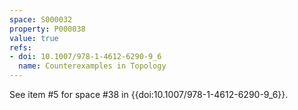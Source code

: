 ```yaml
---
space: S000032
property: P000038
value: true
refs:
- doi: 10.1007/978-1-4612-6290-9_6
  name: Counterexamples in Topology
---
```


See item #5 for space #38 in {{doi:10.1007/978-1-4612-6290-9_6}}.
